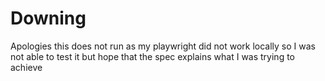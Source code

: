 # Downing

Apologies this does not run as my playwright did not work locally so I was not able to test it but hope that the spec explains what I was trying to achieve